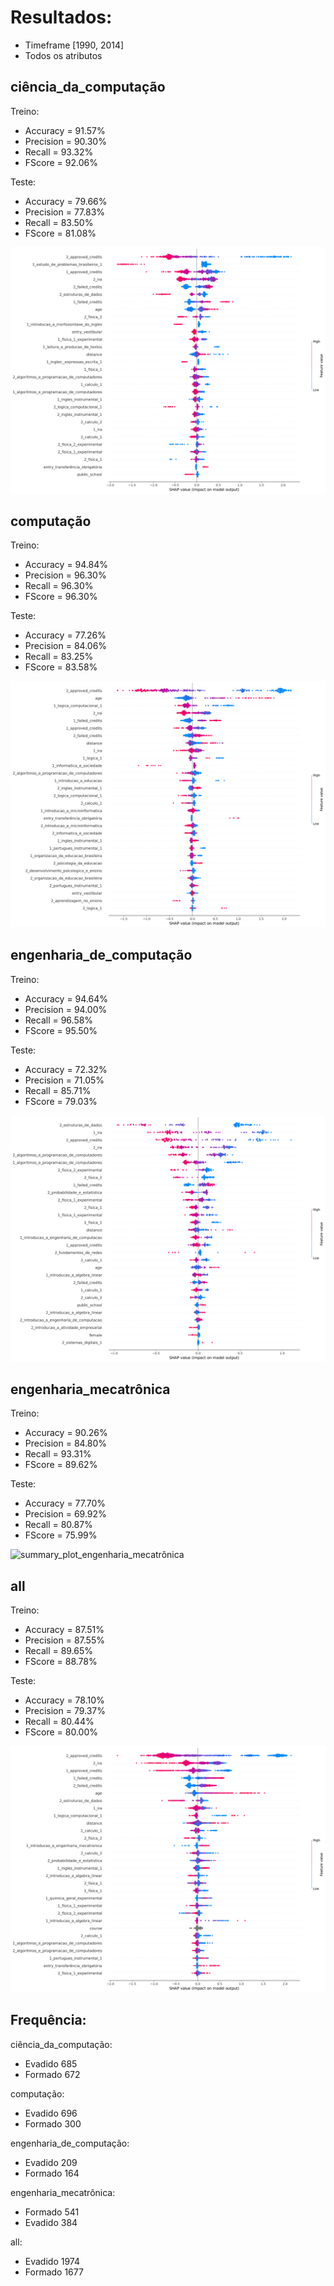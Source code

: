 # Resultados:

* Timeframe [1990, 2014]
* Todos os atributos

## ciência_da_computação
Treino:
*   Accuracy = 91.57%
*   Precision = 90.30%
*   Recall = 93.32%
*   FScore = 92.06%

Teste:
*   Accuracy = 79.66%
*   Precision = 77.83%
*   Recall = 83.50%
*   FScore = 81.08%

![summary_plot_ciência_da_computação](summary_plot_ciência_da_computação.png)
## computação
Treino:
*   Accuracy = 94.84%
*   Precision = 96.30%
*   Recall = 96.30%
*   FScore = 96.30%

Teste:
*   Accuracy = 77.26%
*   Precision = 84.06%
*   Recall = 83.25%
*   FScore = 83.58%

![summary_plot_computação](summary_plot_computação.png)
## engenharia_de_computação
Treino:
*   Accuracy = 94.64%
*   Precision = 94.00%
*   Recall = 96.58%
*   FScore = 95.50%

Teste:
*   Accuracy = 72.32%
*   Precision = 71.05%
*   Recall = 85.71%
*   FScore = 79.03%

![summary_plot_engenharia_de_computação](summary_plot_engenharia_de_computação.png)
## engenharia_mecatrônica
Treino:
*   Accuracy = 90.26%
*   Precision = 84.80%
*   Recall = 93.31%
*   FScore = 89.62%

Teste:
*   Accuracy = 77.70%
*   Precision = 69.92%
*   Recall = 80.87%
*   FScore = 75.99%

![summary_plot_engenharia_mecatrônica](summary_plot_engenharia_mecatrônica.png)
## all
Treino:
*   Accuracy = 87.51%
*   Precision = 87.55%
*   Recall = 89.65%
*   FScore = 88.78%

Teste:
*   Accuracy = 78.10%
*   Precision = 79.37%
*   Recall = 80.44%
*   FScore = 80.00%

![summary_plot_all](summary_plot_all.png)


## Frequência:

ciência_da_computação:
* Evadido     685
* Formado     672

computação:
* Evadido     696
* Formado     300

engenharia_de_computação:
* Evadido     209
* Formado     164

engenharia_mecatrônica:
* Formado     541
* Evadido     384

all:
* Evadido     1974
* Formado     1677